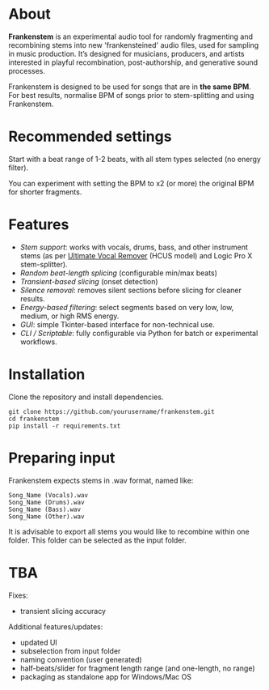 # About
**Frankenstem** is an experimental audio tool for randomly fragmenting and recombining stems into new 'frankensteined' audio files, used for sampling in music production. 
It’s designed for musicians, producers, and artists interested in playful recombination, post-authorship, and generative sound processes.

Frankenstem is designed to be used for songs that are in **the same BPM**. For best results, normalise BPM of songs prior to stem-splitting and using Frankenstem. 

# Recommended settings
Start with a beat range of 1-2 beats, with all stem types selected (no energy filter). 

You can experiment with setting the BPM to x2 (or more) the original BPM for shorter fragments. 

# Features 
- *Stem support*: works with vocals, drums, bass, and other instrument stems (as per [Ultimate Vocal Remover](https://ultimatevocalremover.com/) (HCUS model) and Logic Pro X stem-splitter).
- *Random beat-length splicing* (configurable min/max beats)
- *Transient-based slicing* (onset detection)
- *Silence removal*: removes silent sections before slicing for cleaner results.
- *Energy-based filtering*: select segments based on very low, low, medium, or high RMS energy.
- *GUI*: simple Tkinter-based interface for non-technical use.
- *CLI / Scriptable*: fully configurable via Python for batch or experimental workflows.

# Installation
Clone the repository and install dependencies.

```
git clone https://github.com/yourusername/frankenstem.git
cd frankenstem
pip install -r requirements.txt
```

# Preparing input
Frankenstem expects stems in .wav format, named like:

```
Song_Name (Vocals).wav
Song_Name (Drums).wav
Song_Name (Bass).wav
Song_Name (Other).wav
```

It is advisable to export all stems you would like to recombine within one folder. This folder can be selected as the input folder. 


# TBA
Fixes:
- transient slicing accuracy

Additional features/updates:
- updated UI
- subselection from input folder
- naming convention (user generated)
- half-beats/slider for fragment length range (and one-length, no range)
- packaging as standalone app for Windows/Mac OS

